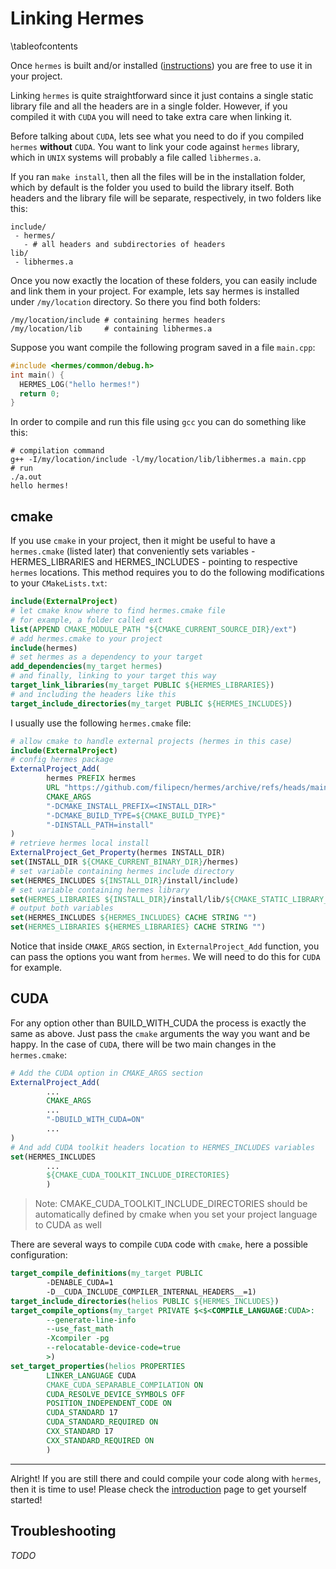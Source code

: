# Linking Hermes

\tableofcontents

Once `hermes` is built and/or installed ([instructions](1_build_and_install.md))
you are free to use it in your project.

Linking `hermes` is quite straightforward since it just contains a single static library file and
all the headers are in a single folder. However, if you compiled it with `CUDA` you will need 
to take extra care when linking it. 

Before talking about `CUDA`, lets see what you need to do if you compiled `hermes` **without** 
`CUDA`. You want to link your code against `hermes` library, which in `UNIX` systems will
probably a file called `libhermes.a`.

If you ran `make install`, then all the files will be in the installation folder, which by default
is the folder you used to build the library itself. Both headers and the library file will be 
separate, respectively, in two folders like this:
```shell
include/
 - hermes/
   - # all headers and subdirectories of headers
lib/
 - libhermes.a
```

Once you now exactly the location of these folders, you can easily include and link them 
in your project. For example, lets say hermes is installed under `/my/location` directory.
So there you find both folders:
```shell
/my/location/include # containing hermes headers
/my/location/lib     # containing libhermes.a
```

Suppose you want compile the following program saved in a file `main.cpp`:
```cpp
#include <hermes/common/debug.h>
int main() {
  HERMES_LOG("hello hermes!")
  return 0;
}
```

In order to compile and run this file using `gcc` you can do something like this:
```shell
# compilation command
g++ -I/my/location/include -l/my/location/lib/libhermes.a main.cpp 
# run
./a.out
hello hermes!
```

## cmake 
If you use `cmake` in your project, then it might be useful to have 
a `hermes.cmake` (listed later) that conveniently sets variables - HERMES_LIBRARIES and
HERMES_INCLUDES - pointing to respective `hermes` locations. This method
requires you to do the following modifications to your `CMakeLists.txt`:
```cmake
include(ExternalProject)
# let cmake know where to find hermes.cmake file
# for example, a folder called ext
list(APPEND CMAKE_MODULE_PATH "${CMAKE_CURRENT_SOURCE_DIR}/ext")
# add hermes.cmake to your project
include(hermes)
# set hermes as a dependency to your target
add_dependencies(my_target hermes)
# and finally, linking to your target this way
target_link_libraries(my_target PUBLIC ${HERMES_LIBRARIES})
# and including the headers like this
target_include_directories(my_target PUBLIC ${HERMES_INCLUDES})
```

I usually use the following `hermes.cmake` file:
```cmake
# allow cmake to handle external projects (hermes in this case)
include(ExternalProject)
# config hermes package
ExternalProject_Add(
        hermes PREFIX hermes
        URL "https://github.com/filipecn/hermes/archive/refs/heads/main.zip"
        CMAKE_ARGS
        "-DCMAKE_INSTALL_PREFIX=<INSTALL_DIR>"
        "-DCMAKE_BUILD_TYPE=${CMAKE_BUILD_TYPE}"
        "-DINSTALL_PATH=install"
)
# retrieve hermes local install
ExternalProject_Get_Property(hermes INSTALL_DIR)
set(INSTALL_DIR ${CMAKE_CURRENT_BINARY_DIR}/hermes)
# set variable containing hermes include directory
set(HERMES_INCLUDES ${INSTALL_DIR}/install/include)
# set variable containing hermes library
set(HERMES_LIBRARIES ${INSTALL_DIR}/install/lib/${CMAKE_STATIC_LIBRARY_PREFIX}hermes${CMAKE_STATIC_LIBRARY_SUFFIX})
# output both variables
set(HERMES_INCLUDES ${HERMES_INCLUDES} CACHE STRING "")
set(HERMES_LIBRARIES ${HERMES_LIBRARIES} CACHE STRING "")
```

Notice that inside `CMAKE_ARGS` section, in `ExternalProject_Add` function, you can pass the
options you want from `hermes`. We will need to do this for `CUDA` for example.

## CUDA
For any option other than BUILD_WITH_CUDA the process is exactly the same as above. Just
pass the `cmake` arguments the way you want and be happy. In the case of `CUDA`, there will be two main 
changes in the `hermes.cmake`:
```cmake
# Add the CUDA option in CMAKE_ARGS section
ExternalProject_Add(
        ...
        CMAKE_ARGS
        ...
        "-DBUILD_WITH_CUDA=ON" 
        ...
)
# And add CUDA toolkit headers location to HERMES_INCLUDES variables
set(HERMES_INCLUDES
        ...
        ${CMAKE_CUDA_TOOLKIT_INCLUDE_DIRECTORIES}
        )
```
> Note: CMAKE_CUDA_TOOLKIT_INCLUDE_DIRECTORIES should be automatically defined by cmake when
> you set your project language to CUDA as well

There are several ways to compile `CUDA` code with `cmake`, here a possible configuration:

```cmake
target_compile_definitions(my_target PUBLIC
        -DENABLE_CUDA=1
        -D__CUDA_INCLUDE_COMPILER_INTERNAL_HEADERS__=1)
target_include_directories(helios PUBLIC ${HERMES_INCLUDES})
target_compile_options(my_target PRIVATE $<$<COMPILE_LANGUAGE:CUDA>:
        --generate-line-info
        --use_fast_math
        -Xcompiler -pg
        --relocatable-device-code=true
        >)
set_target_properties(helios PROPERTIES
        LINKER_LANGUAGE CUDA
        CMAKE_CUDA_SEPARABLE_COMPILATION ON
        CUDA_RESOLVE_DEVICE_SYMBOLS OFF
        POSITION_INDEPENDENT_CODE ON
        CUDA_STANDARD 17
        CUDA_STANDARD_REQUIRED ON
        CXX_STANDARD 17
        CXX_STANDARD_REQUIRED ON
        )
```
---
Alright! If you are still there and could compile your code along with `hermes`, then it is time to use! 
Please check the [introduction](0_getting_started.md) page to get yourself started!

## Troubleshooting

_TODO_
